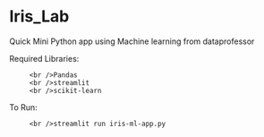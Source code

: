 # Iris_Lab

Quick Mini Python app using Machine learning from dataprofessor

Required Libraries:
```  
     <br />Pandas
     <br />streamlit
     <br />scikit-learn
```
  
To Run: 
```  
     <br />streamlit run iris-ml-app.py
```
